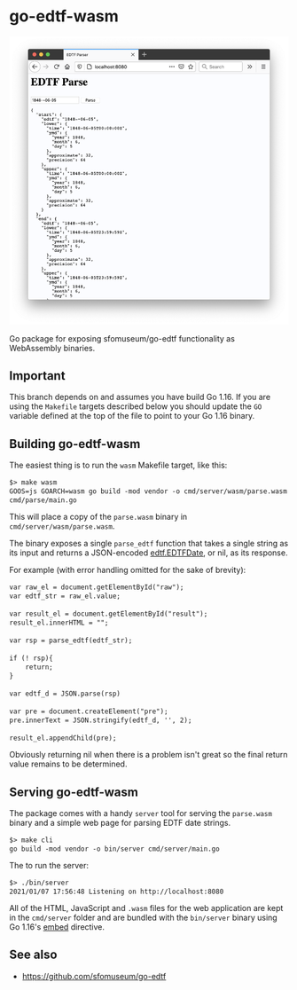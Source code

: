 # go-edtf-wasm

![](docs/images/edtf-parse-wasm.png)

Go package for exposing sfomuseum/go-edtf functionality as WebAssembly binaries.

## Important

This branch depends on and assumes you have build Go 1.16. If you are using the `Makefile` targets described below you should update the `GO` variable defined at the top of the file to point to your Go 1.16 binary.

## Building go-edtf-wasm

The easiest thing is to run the `wasm` Makefile target, like this:

```
$> make wasm
GOOS=js GOARCH=wasm go build -mod vendor -o cmd/server/wasm/parse.wasm cmd/parse/main.go
```

This will place a copy of the `parse.wasm` binary in `cmd/server/wasm/parse.wasm`.

The binary exposes a single `parse_edtf` function that takes a single string as its input and returns a JSON-encoded [edtf.EDTFDate](https://github.com/sfomuseum/go-edtf#date-spans-or-edtfedtfdate), or nil, as its response.

For example (with error handling omitted for the sake of brevity):

```
var raw_el = document.getElementById("raw");
var edtf_str = raw_el.value;

var result_el = document.getElementById("result");
result_el.innerHTML = "";
    
var rsp = parse_edtf(edtf_str);

if (! rsp){
    return;
}
	
var edtf_d = JSON.parse(rsp)
	
var pre = document.createElement("pre");
pre.innerText = JSON.stringify(edtf_d, '', 2);
	
result_el.appendChild(pre);
```

Obviously returning nil when there is a problem isn't great so the final return value remains to be determined.

## Serving go-edtf-wasm

The package comes with a handy `server` tool for serving the `parse.wasm` binary and a simple web page for parsing EDTF date strings.

```
$> make cli
go build -mod vendor -o bin/server cmd/server/main.go
```

The to run the server:

```
$> ./bin/server 
2021/01/07 17:56:48 Listening on http://localhost:8080
```

All of the HTML, JavaScript and `.wasm` files for the web application are kept in the `cmd/server` folder and are bundled with the `bin/server` binary using Go 1.16's [embed](https://tip.golang.org/pkg/embed/) directive.

## See also

* https://github.com/sfomuseum/go-edtf